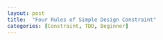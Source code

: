 ```yaml
---
layout: post
title:  "Four Rules of Simple Design Constraint"
categories: [Constraint, TDD, Beginner]
---
```


